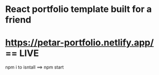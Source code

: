 ﻿# React portfolio template built for a friend
# https://petar-portfolio.netlify.app/ == LIVE
npm i to isntall ==> npm start
